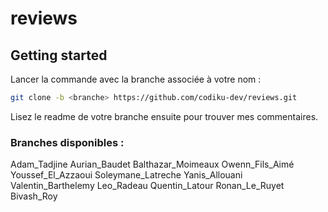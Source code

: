 # reviews

## Getting started 
Lancer la commande avec la branche associée à votre nom : 
```bash
git clone -b <branche> https://github.com/codiku-dev/reviews.git
```

Lisez le readme de votre branche ensuite pour trouver mes commentaires.

### Branches disponibles :

Adam_Tadjine
Aurian_Baudet
Balthazar_Moimeaux
Owenn_Fils_Aimé
Youssef_El_Azzaoui
Soleymane_Latreche
Yanis_Allouani
Valentin_Barthelemy
Leo_Radeau
Quentin_Latour
Ronan_Le_Ruyet
Bivash_Roy

 
